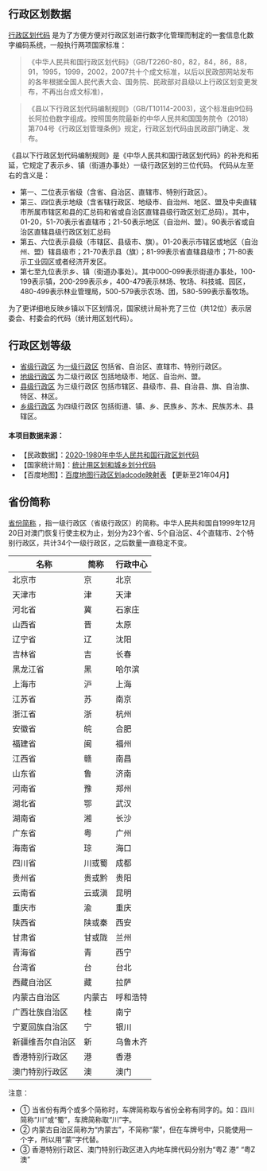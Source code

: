 行政区划数据
-----

[行政区划代码](https://baike.baidu.com/item/行政区划代码/5650987?fr=aladdin) 是为了方便方便对行政区划进行数字化管理而制定的一套信息化数字编码系统，一般执行两项国家标准：

>《中华人民共和国行政区划代码》（GB/T2260-80，82，84，86，88，91，1995，1999，2002，2007共十个成文标准，以后以民政部网站发布的各年根据全国人民代表大会、国务院、民政部对县级以上行政区划变更发布，不再出台成文标准)，

>《县以下行政区划代码编制规则》（GB/T10114-2003)，这个标准由9位码长阿拉伯数字组成。按照国务院最新的中华人民共和国国务院令（2018）第704号《行政区划管理条例》规定，行政区划代码由民政部门确定、发布。

《县以下行政区划代码编制规则》是《中华人民共和国行政区划代码》的补充和拓延，它规定了表示乡、镇（街道办事处）一级行政区划的三位代码。
代码从左至右的含义是：

- 第一、二位表示省级（含省、自治区、直辖市、特别行政区）。
- 第三、四位表示地级（含省辖行政区、地级市、自治州、地区、盟及中央直辖市所属市辖区和县的汇总码和省或自治区直辖县级行政区划汇总码）。其中，01-20，51-70表示省直辖市；21-50表示地区（自治州、盟）。90表示省或自治区直辖县级行政区划汇总码
- 第五、六位表示县级（市辖区、县级市、旗）。01-20表示市辖区或地区（自治州、盟）辖县级市；21-70表示县（旗）；81-99表示省直辖县级市；71-80表示工业园区或者经济开发区。
- 第七至九位表示乡、镇（街道办事处）。其中000-099表示街道办事处，100-199表示镇，200-299表示乡，400-479表示林场、牧场、科技城、园区，480-499表示林业管理局，500-579表示农场、团，580-599表示畜牧场。

为了更详细地反映乡镇以下区划情况，国家统计局补充了三位（共12位）表示居委会、村委会的代码（统计用区划代码）。

## 行政区划等级

- [省级行政区](https://baike.baidu.com/item/省级行政区/4805340) 为[一级行政区](https://baike.baidu.com/item/一级行政区/3663496) 包括省、自治区、直辖市、特别行政区。
- [地级行政区](https://baike.baidu.com/item/地级行政区/5628580) 为二级行政区  包括地级市、地区、自治州、盟。
- [县级行政区](https://baike.baidu.com/item/县级行政区/1660163) 为三级行政区  包括市辖区、县级市、县、自治县、旗、自治旗、特区、林区。
- [乡级行政区](https://baike.baidu.com/item/乡级行政区/8466613) 为四级行政区  包括街道、镇、乡、民族乡、苏木、民族苏木、县辖区。

#### 本项目数据来源：

- 【民政数据】：[2020-1980年中华人民共和国行政区划代码](http://www.mca.gov.cn/article/sj/xzqh/)
- 【国家统计局】：[统计用区划和城乡划分代码](http://www.stats.gov.cn/tjsj/tjbz/tjyqhdmhcxhfdm/)
- 【百度地图】：[百度地图行政区划adcode映射表](https://lbsyun.baidu.com/index.php?title=open/dev-res) 【更新至21年04月】

## 省份简称

[省份简称](https://baike.baidu.com/item/省份简称) ，指一级行政区（省级行政区）的简称。中华人民共和国自1999年12月20日对澳门恢复行使主权为止，划分为23个省、5个自治区、4个直辖市、2个特别行政区，共计34个一级行政区，之后数量一直稳定不变。

| 名称        | 简称  | 行政中心 |
| ---------- | ---- | ----- |
| 北京市      | 京   | 北京   |
| 天津市      | 津   | 天津   |
| 河北省      | 冀   | 石家庄  |
| 山西省      | 晋   | 太原   |
| 辽宁省      | 辽   | 沈阳   |
| 吉林省      | 吉   | 长春   |
| 黑龙江省    | 黑   | 哈尔滨  |
| 上海市      | 沪   | 上海   |
| 江苏省      | 苏   | 南京   |
| 浙江省      | 浙   | 杭州   |
| 安徽省      | 皖   | 合肥   |
| 福建省      | 闽   | 福州   |
| 江西省      | 赣   | 南昌   |
| 山东省      | 鲁   | 济南   |
| 河南省      | 豫   | 郑州   |
| 湖北省      | 鄂   | 武汉   |
| 湖南省      | 湘   | 长沙   |
| 广东省      | 粤   | 广州   |
| 海南省      | 琼   | 海口   |
| 四川省      | 川或蜀 | 成都   |
| 贵州省      | 贵或黔 | 贵阳   |
| 云南省      | 云或滇 | 昆明   |
| 重庆市      | 渝   | 重庆   |
| 陕西省      | 陕或秦 | 西安   |
| 甘肃省      | 甘或陇 | 兰州   |
| 青海省      | 青   | 西宁   |
| 台湾省      | 台   | 台北   |
| 西藏自治区   | 藏   | 拉萨   |
| 内蒙古自治区 | 内蒙古 | 呼和浩特 |
| 广西壮族自治区  | 桂   | 南宁   |
| 宁夏回族自治区  | 宁   | 银川   |
| 新疆维吾尔自治区 | 新  | 乌鲁木齐 |
| 香港特别行政区  | 港   | 香港   |
| 澳门特别行政区  | 澳   | 澳门   |

注意：
- ① 当省份有两个或多个简称时，车牌简称取与省份全称有同字的。如：四川简称“川”或“蜀”，车牌简称取“川”字。
- ② 内蒙古自治区简称为“内蒙古”，不简称“蒙”，但在车牌号中，只能使用一个字，所以用“蒙”字代替。
- ③ 香港特别行政区、澳门特别行政区进入内地车牌代码分别为“粤Z 港” “粤Z 澳”